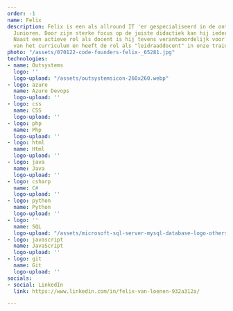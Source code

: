 ```yaml
---
order: -1
name: Felix
description: Felix is een als allround IT 'er gespecialiseerd in de ontwikkeling van
  Junioren. Door zijn sterke focus op de juiste didactiek kan hij iedereen leren programmeren.
  Naast een actieve rol als docent is hij tevens verantwoordelijk voor de ontwikkeling
  van het curriculum en heeft de rol als "leidraaddocent" in onze traineeships.
photo: "/assets/070122-code-founders-felix-_65281.jpg"
technologies:
- name: Outsystems
  logo: ''
  logo-upload: "/assets/outsystemsicon-260x260.webp"
- logo: azure
  name: Azure Devops
  logo-upload: ''
- logo: css
  name: CSS
  logo-upload: ''
- logo: php
  name: Php
  logo-upload: ''
- logo: html
  name: Html
  logo-upload: ''
- logo: java
  name: Java
  logo-upload: ''
- logo: csharp
  name: C#
  logo-upload: ''
- logo: python
  name: Python
  logo-upload: ''
- logo: ''
  name: SQL
  logo-upload: "/assets/microsoft-sql-server-mysql-database-logo-others-small.png"
- logo: javascript
  name: JavaScript
  logo-upload: ''
- logo: git
  name: Git
  logo-upload: ''
socials:
- social: LinkedIn
  link: https://www.linkedin.com/in/felix-van-loenen-932a312a/

---
```

